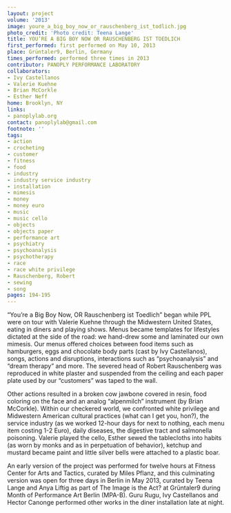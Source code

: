 ```yaml
---
layout: project
volume: '2013'
image: youre_a_big_boy_now_or_rauschenberg_ist_todlich.jpg
photo_credit: 'Photo credit: Teena Lange'
title: YOU’RE A BIG BOY NOW OR RAUSCHENBERG IST TOEDLICH
first_performed: first performed on May 10, 2013
place: Grüntaler9, Berlin, Germany
times_performed: performed three times in 2013
contributor: PANOPLY PERFORMANCE LABORATORY
collaborators:
- Ivy Castellanos
- Valerie Kuehne
- Brian McCorkle
- Esther Neff
home: Brooklyn, NY
links:
- panoplylab.org
contact: panoplylab@gmail.com
footnote: ''
tags:
- action
- crocheting
- customer
- fitness
- food
- industry
- industry service industry
- installation
- mimesis
- money
- money euro
- music
- music cello
- objects
- objects paper
- performance art
- psychiatry
- psychoanalysis
- psychotherapy
- race
- race white privilege
- Rauschenberg, Robert
- sewing
- song
pages: 194-195
---
```


“You’re a Big Boy Now, OR Rauschenberg ist Toedlich” began while PPL were on tour with Valerie Kuehne through the Midwestern United States, eating in diners and playing shows. Menus became templates for lifestyles dictated at the side of the road: we hand-drew some and laminated our own mimesis. Our menus offered choices between food items such as hamburgers, eggs and chocolate body parts (cast by Ivy Castellanos), songs, actions and disruptions, interactions such as “psychoanalysis” and “dream therapy” and more. The severed head of Robert Rauschenberg was reproduced in white plaster and suspended from the ceiling and each paper plate used by our “customers” was taped to the wall.

Other actions resulted in a broken cow jawbone covered in resin, food coloring on the face and an analog “alpenmilch” instrument (by Brian McCorkle). Within our checkered world, we confronted white privilege and Midwestern American cultural practices (what can I get you, hon?), the service industry (as we worked 12-hour days for next to nothing, each menu item costing 1-2 Euro), daily diseases, the digestive tract and salmonella poisoning. Valerie played the cello, Esther sewed the tablecloths into habits (as worn by monks and as in perpetuation of behavior), ketchup and mustard became paint and little silver bells were attached to a plastic boar.

An early version of the project was performed for twelve hours at Fitness Center for Arts and Tactics, curated by Miles Pflanz, and this culminating version was open for three days in Berlin in May 2013, curated by Teena Lange and Anya Liftig as part of The Image is the Act? at Grüntaler9 during Month of Performance Art Berlin (MPA-B). Guru Rugu, Ivy Castellanos and Hector Canonge performed other works in the diner installation late at night.
